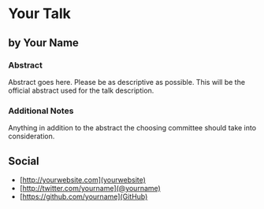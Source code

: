 # Your Talk #

## by Your Name ##

### Abstract ###

Abstract goes here. Please be as descriptive as possible. This will be the official abstract used for the talk description.

### Additional Notes ###

Anything in addition to the abstract the choosing committee should take into consideration.

## Social ##

* [http://yourwebsite.com](yourwebsite)
* [http://twitter.com/yourname](@yourname)
* [https://github.com/yourname](GitHub)

